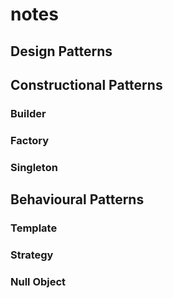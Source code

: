 # notes
## Design Patterns
## Constructional Patterns
### Builder
### Factory
### Singleton 
## Behavioural Patterns
### Template
### Strategy
### Null Object
